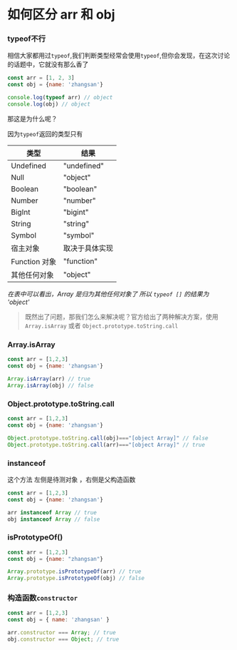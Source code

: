 # 如何区分 arr 和 obj

### typeof不行

相信大家都用过`typeof`,我们判断类型经常会使用`typeof`,但你会发现，在这次讨论的话题中，它就没有那么香了

```js
const arr = [1, 2, 3]
const obj = {name: 'zhangsan'}

console.log(typeof arr) // object
console.log(obj) // object
```

那这是为什么呢？

因为`typeof`返回的类型只有

| 类型          | 结果           |
| ------------- | -------------- |
| Undefined     | "undefined"    |
| Null          | "object"       |
| Boolean       | "boolean"      |
| Number        | "number"       |
| BigInt        | "bigint"       |
| String        | "string"       |
| Symbol        | "symbol"       |
| 宿主对象      | 取决于具体实现 |
| Function 对象 | "function"     |
| 其他任何对象  | "object"       |

*在表中可以看出，Array 是归为其他任何对象了 所以 `typeof []` 的结果为 'object'*

> 既然出了问题，那我们怎么来解决呢？官方给出了两种解决方案，使用 `Array.isArray` 或者 `Object.prototype.toString.call`

### **Array.isArray**

```js
const arr = [1,2,3]
const obj = {name: 'zhangsan'}

Array.isArray(arr) // true
Array.isArray(obj) // false
```

### **Object.prototype.toString.call**

```js
const arr = [1,2,3]
const obj = {name: 'zhangsan'}

Object.prototype.toString.call(obj)==="[object Array]" // false
Object.prototype.toString.call(arr)==="[object Array]" // true
```

### **instanceof**

这个方法 左侧是待测对象 ，右侧是父构造函数

```js
const arr = [1,2,3]
const obj = {name: 'zhangsan'}

arr instanceof Array // true
obj instanceof Array // false
```

### **isPrototypeOf()**

```js
const arr = [1,2,3]
const obj = {name: "zhangsan"}

Array.prototype.isPrototypeOf(arr) // true
Array.prototype.isPrototypeOf(obj) // false
```

### **构造函数`constructor`**

```js
const arr = [1,2,3]
const obj = { name: 'zhangsan' }

arr.constructor === Array; // true
obj.constructor === Object; // true
```

